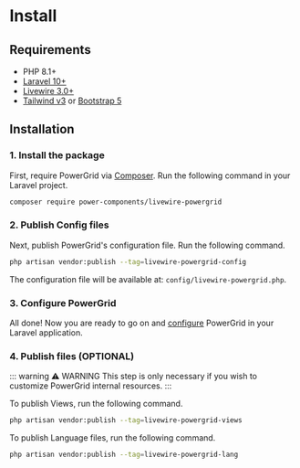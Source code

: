 # Install

## Requirements

- PHP 8.1+
- [Laravel 10+](https://laravel.com/docs/9.x/installation)
- [Livewire 3.0+](https://livewire.laravel.com)
- [Tailwind v3](https://tailwindcss.com/docs/guides/laravel) or [Bootstrap 5](https://getbootstrap.com/docs/5.0/getting-started/introduction/)

## Installation

### 1. Install the package

First, require PowerGrid via [Composer](https://getcomposer.org/). Run the following command in your Laravel project.

```bash
composer require power-components/livewire-powergrid
```

### 2. Publish Config files

Next, publish PowerGrid's configuration file. Run the following command.

```bash
php artisan vendor:publish --tag=livewire-powergrid-config
```

The configuration file will be available at: `config/livewire-powergrid.php`.

### 3. Configure PowerGrid

All done! Now you are ready to go on and [configure](/get-started/configure.html) PowerGrid in your Laravel application.

### 4. Publish files (OPTIONAL)

::: warning ⚠️ WARNING
 This step is only necessary if you wish to customize PowerGrid internal resources.
:::

To publish Views, run the following command.

```bash
php artisan vendor:publish --tag=livewire-powergrid-views
```

To publish Language files, run the following command.

```bash
php artisan vendor:publish --tag=livewire-powergrid-lang
```

